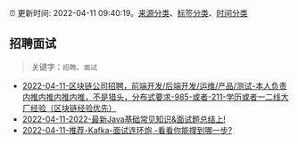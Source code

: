 :alarm_clock: 更新时间: 2022-04-11 09:40:19。[来源分类](../README.md)、[标签分类](../TAGS.md)、[时间分类](../TIMELINE.md)

## 招聘面试


> 关键字：`招聘`、`面试`



- [2022-04-11-区块链公司招聘，前端开发/后端开发/运维/产品/测试-本人负责内推内推内推内推，不是猎头，分布式要求-985-或者-211-学历或者一二线大厂经验（区块链经验优先）](https://www.v2ex.com/t/846277) 
- [2022-04-11-2022-最新Java基础常见知识&面试题总结上!](https://toutiao.io/k/wm0jjmm) 
- [2022-04-11-推荐-Kafka-面试连环炮,-看看你能撑到哪一步?](https://toutiao.io/k/z30ehzv) 